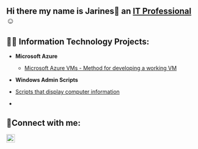 ## Hi there my name is Jarines👋 an <a href="https://linkedin.com/in/Jarines-lugo">IT Professional</a>☺</h1>

<h2>👨‍💻 Information Technology Projects:</h2>


- <b>Microsoft Azure</b>
  - [Microsoft Azure VMs - Method for developing a working VM](https://github.com/jarineslugo1/configure-ad)

- <b>Windows Admin Scripts</b>
 - [Scripts that display computer information](https://github.com/jarineslugo1/configure-ad)
 - 
<h2>🤳Connect with me:</h2>

[<img align="left" alt="Jarines-lugo | LinkedIn" width="22px" src="https://cdn.jsdelivr.net/npm/simple-icons@v3/icons/linkedin.svg" />][linkedin]

[linkedin]: https://linkedin.com/in/Jarines-lugo
